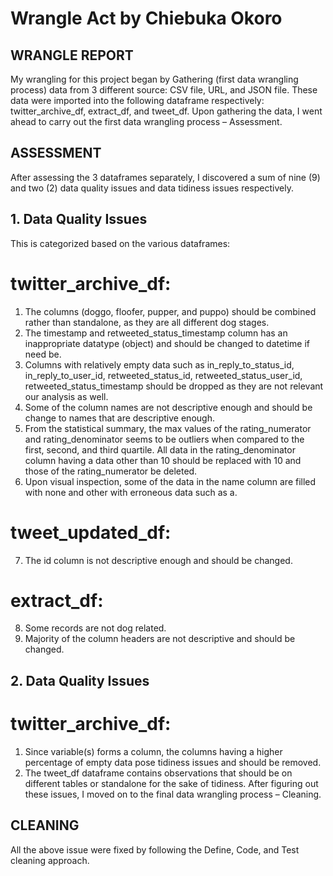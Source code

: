 # Wrangle Act by Chiebuka Okoro

## WRANGLE REPORT
My wrangling for this project began by Gathering (first data wrangling process) data from 3
different source: CSV file, URL, and JSON file. These data were imported into the following
dataframe respectively: twitter_archive_df, extract_df, and tweet_df. Upon gathering the data,
I went ahead to carry out the first data wrangling process – Assessment.

## ASSESSMENT
After assessing the 3 dataframes separately, I discovered a sum of nine (9) and two (2) data
quality issues and data tidiness issues respectively.

## 1. Data Quality Issues
This is categorized based on the various dataframes:

# twitter_archive_df:
1. The columns (doggo, floofer, pupper, and puppo) should be combined rather than standalone,
as they are all different dog stages.
2. The timestamp and retweeted_status_timestamp column has an inappropriate datatype
(object) and should be changed to datetime if need be.
3. Columns with relatively empty data such as in_reply_to_status_id, in_reply_to_user_id,
retweeted_status_id, retweeted_status_user_id, retweeted_status_timestamp should be
dropped as they are not relevant our analysis as well.
4. Some of the column names are not descriptive enough and should be change to names that
are descriptive enough.
5. From the statistical summary, the max values of the rating_numerator and
rating_denominator seems to be outliers when compared to the first, second, and third quartile.
All data in the rating_denominator column having a data other than 10 should be replaced with
10 and those of the rating_numerator be deleted.
6. Upon visual inspection, some of the data in the name column are filled with none and other
with erroneous data such as a.

# tweet_updated_df:
7. The id column is not descriptive enough and should be changed.

# extract_df:
8. Some records are not dog related.
9. Majority of the column headers are not descriptive and should be changed.

## 2. Data Quality Issues

# twitter_archive_df:
1. Since variable(s) forms a column, the columns having a higher percentage of empty data pose
tidiness issues and should be removed.
2. The tweet_df dataframe contains observations that should be on different tables or standalone
for the sake of tidiness.
After figuring out these issues, I moved on to the final data wrangling process – Cleaning.

## CLEANING
All the above issue were fixed by following the Define, Code, and Test cleaning approach.